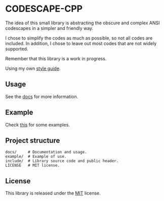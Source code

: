 # CODESCAPE-CPP
The idea of this small library is abstracting the obscure and complex ANSI
codescapes in a simpler and friendly way.

I chose to simplify the codes as much as possible, so not all codes are
included. In addition, I chose to leave out most codes that are not widely
supported.

Remember that this library is a work in progress.

Using my own [style guide](https://github.com/TheLazyFerret/dots-and-templates/blob/master/cpp/style_guide.md).

## Usage
See the [docs](docs/index.md) for more information.

## Example
Check [this](example/) for some examples.

## Project structure
```
docs/     # Documentation and usage.
example/  # Example of use.
include/  # Library source code and public header.
LICENSE   # MIT license.
```

## License
This library is released under the [MIT](LICENSE) license.
